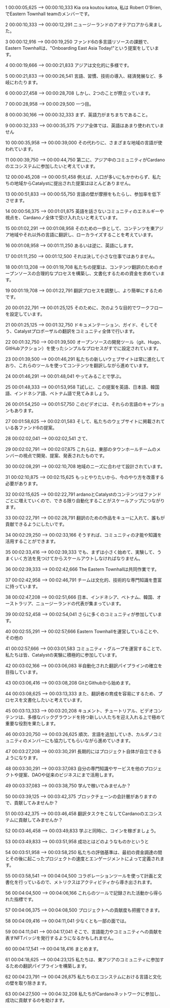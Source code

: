 1
00:00:05,625 --> 00:00:10,333
Kia ora koutou katoa, 私は Robert O'Brien, でEastern Townhall teamのメンバーです。

2
00:00:10,333 --> 00:00:12,291
ニュージーランドのアオテアロアから来ました。

3
00:00:12,916 --> 00:00:19,250
ファンド6の多言語リソースの課題で、Eastern Townhallは、"Onboarding East Asia Today!"という提案をしています。

4
00:00:19,666 --> 00:00:21,833
アジアは文化的に多様です。

5
00:00:21,833 --> 00:00:26,541
言語、習慣、技術の導入、経済発展など、多岐にわたります。

6
00:00:27,458 --> 00:00:28,708
しかし、2つのことが際立っています。

7
00:00:28,958 --> 00:00:29,500
一つ目。

8
00:00:30,166 --> 00:00:32,333
まず、英語力がまちまちであること。

9
00:00:32,333 --> 00:00:35,375
アジア全体では、英語はあまり使われていません

10
00:00:35,958 --> 00:00:39,000
その代わりに、さまざまな地域の言語が使われています。

11
00:00:39,750 --> 00:00:44,750
第二に、アジア中のコミュニティがCardanoのエコシステムに参加したいと考えています。

12
00:00:45,208 --> 00:00:51,458
例えば、人口が多いにもかかわらず、私たちの地域からCatalystに提出された提案はほとんどありません。

13
00:00:51,833 --> 00:00:55,750
言語の壁が摩擦をもたらし、参加率を低下させます。

14
00:00:56,375 --> 00:01:01,875
英語を話さないコミュニティのエネルギーや視点を、Cardanoノ全体で受け入れたいと考えています。

15
00:01:02,291 --> 00:01:08,958
そのための一歩として、コンテンツを東アジア地域やそれ以外の言語に翻訳し、ローカライズすることを考えています。

16
00:01:08,958 --> 00:01:11,250
あるいは逆に、英語にします。

17
00:01:11,250 --> 00:01:12,500
それは決して小さな仕事ではありません。

18
00:01:13,208 --> 00:01:19,708
私たちの提案は、コンテンツ翻訳のためのオープンソースの合理的なプロセスを構築し、文書化するための資金を求めています。

19
00:01:19,708 --> 00:01:22,791
翻訳プロセスを調整し、より簡単にするためです。

20
00:01:22,791 --> 00:01:25,125
そのために、次のような目的でワークフローを設定しています。

21
00:01:25,125 --> 00:01:32,750
ドキュメンテーション、ガイド、そしてそう、Catalystプロポーザルの翻訳をコミュニティ全体で行います。

22
00:01:32,750 --> 00:01:39,500
オープンソースの開発ツール（git、Hugo、GitHubアクション）を使ったシンプルなプロセスがすでに設定されています。

23
00:01:39,500 --> 00:01:46,291
私たちの新しいウェブサイトは常に進化しており、これらのツールを使ってコンテンツを翻訳しながら進めています。

24
00:01:46,291 --> 00:01:48,041
やってみることで学ぶ。

25
00:01:48,333 --> 00:01:53,958
T試しに、この提案を英語、日本語、韓国語、インドネシア語、ベトナム語で見てみましょう。

26
00:01:54,250 --> 00:01:57,750
このビデオには、それらの言語のキャプションもあります。

27
00:01:58,625 --> 00:02:01,583
そして、私たちのウェブサイトに掲載されている各ファンド6の提案。

28
00:02:02,041 --> 00:02:02,541
さて、

29
00:02:02,791 --> 00:02:07,875
これらは、東部のタウンホールチームのメンバーの視点で開発、提案、発表されたものです。

30
00:02:08,291 --> 00:02:10,708
地域のニーズに合わせて設計されています。

31
00:02:10,875 --> 00:02:15,625
もっとやりたいから、今のやり方を改善する必要があります。

32
00:02:15,625 --> 00:02:22,791
ardanoとCatalystのコンテンツはファンドごとに増えていくので、できる限り自動化することがスケールアップにつながります。

33
00:02:22,791 --> 00:02:28,791
翻訳のための作品をキューに入れて、誰もが貢献できるようにしたいです。

34
00:02:29,250 --> 00:02:33,166
そうすれば、コミュニティの才能や知識を活用することができます。

35
00:02:33,416 --> 00:02:39,333
でも、まずは小さく始めて、実験して、うまくいく方法を見つけてからスケールアウトしなければなりません。

36
00:02:39,333 --> 00:02:42,666
The Eastern Townhallは共同作業です。

37
00:02:42,958 --> 00:02:46,791
チームは文化的、技術的な専門知識を豊富に持っています。

38
00:02:47,208 --> 00:02:51,666
日本、インドネシア、ベトナム、韓国、オーストラリア、ニュージーランドの代表が集まっています。

39
00:02:52,458 --> 00:02:54,041
さらに多くのコミュニティが参加しています。

40
00:02:55,291 --> 00:02:57,666
Eastern Townhallを運営していることや、その他の

41
00:02:57,666 --> 00:03:01,583
コミュニティ・グループを運営することで、私たちは皆、Catalystの実験に積極的に参加しています。

42
00:03:02,166 --> 00:03:06,083
半自動化された翻訳パイプラインの確立を目指しています。

43
00:03:06,416 --> 00:03:08,208
GitとGithubから始めます。

44
00:03:08,625 --> 00:03:13,333
また、翻訳者の育成を容易にするため、プロセスを文書化したいと考えています。

45
00:03:13,333 --> 00:03:20,208
キュメント、チュートリアル、ビデオコンテンツは、多様なバックグラウンドを持つ新しい人たちを迎え入れる上で極めて重要な役割を果たします。

46
00:03:20,750 --> 00:03:26,625
順次、言語を追加していき、カルダノコミュニティのメンバーにも協力してもらいながら進めていきます。

47
00:03:27,208 --> 00:03:30,291
長期的にはプロジェクト自体が自立できるようになります。

48
00:03:30,291 --> 00:03:37,083
自分の専門知識やサービスを他のプロジェクトや提案、DAOや従来のビジネスにまで活用します。

49
00:03:37,083 --> 00:03:38,750
学んで稼いでみませんか？

50
00:03:39,125 --> 00:03:42,375
ブロックチェーンの会計層がありますので、貢献してみませんか？

51
00:03:42,375 --> 00:03:46,458
翻訳タスクをこなしてCardanoのエコシステムに貢献してみませんか？

52
00:03:46,458 --> 00:03:49,833
学ぶと同時に、コインを稼ぎましょう。

53
00:03:49,833 --> 00:03:51,958
成功とはどのようなものかというと

54
00:03:51,958 --> 00:03:58,250
私たちの評価基準は、最初の資金調達の間とその後に起こったプロジェクトの速度とエンゲージメントによって定義されます。

55
00:03:58,541 --> 00:04:04,500
コラボレーションツールを使って計画と文書化を行っているので、メトリクスはアクティビティから導き出されます。

56
00:04:04,500 --> 00:04:06,166
これらのツールで記録された活動から得られた指標です。

57
00:04:06,375 --> 00:04:08,500
プロジェクトへの貢献度も把握できます。

58
00:04:09,416 --> 00:04:11,041
少なくとも一部の面では。

59
00:04:11,041 --> 00:04:17,041
そこで、言語能力やコミュニティへの貢献を表すNFTバッジを発行するようになるかもしれません。

60
00:04:17,541 --> 00:04:18,416
まとめます。

61
00:04:18,625 --> 00:04:23,125
私たちは、東アジアのコミュニティに参加するための翻訳パイプラインを構築します。

62
00:04:23,791 --> 00:04:26,875
私たちのエコシステムにおける言語と文化の壁を取り除きます。

63
00:04:27,500 --> 00:04:32,208
私たちがCardanoネットワークに参加し、成功に貢献するのを助けます。
